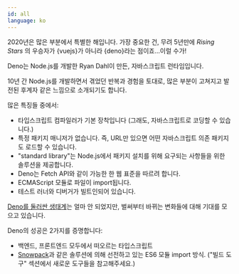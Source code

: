 ```yaml
---
id: all
language: ko
---
```


2020년은 많은 부분에서 특별한 해입니다. 가장 중요한 건, 무려 5년만에 _Rising Stars_ 의 우승자가 {vuejs}가 아니라 {deno}라는 점이죠...이럴 수가!

Deno는 Node.js를 개발한 Ryan Dahl이 만든, 자바스크립트 런타임입니다.

10년 간 Node.js를 개발하면서 겪었던 반복과 경험을 토대로, 많은 부분이 고쳐지고 발전된 후계자 같은 느낌으로 소개되기도 합니다.

많은 특징들 중에서:

- 타입스크립트 컴파일러가 기본 장착입니다 (그래도, 자바스크립트로 코딩할 수 있습니다.)
- 특정 패키지 매니저가 없습니다. 즉, URL만 있으면 어떤 자바스크립트 의존 패키지도 로드할 수 있습니다.
- "standard library"는 Node.js에서 패키지 설치를 위해 요구되는 사항들을 위한 솔루션을 제공합니다.
- Deno는 Fetch API와 같이 가능한 한 웹 표준을 따르려 합니다.
- ECMAScript 모듈로 파일이 import됩니다.
- 테스트 러너와 디버거가 빌트인되어 있습니다.

[Deno를 둘러싼 생태계](https://deno.land/x/)는 얼마 안 되었지만, 벌써부터 바뀌는 변화들에 대해 기대를 모으고 있습니다.

Deno의 성공은 2가지를 증명합니다:

- 백엔드, 프론트엔드 모두에서 떠오르는 타입스크립트
- [Snowpack](https://www.snowpack.dev/)과 같은 솔루션에 의해 선전하고 있는 ES6 모듈 import 방식. ("빌드 도구" 섹션에서 새로운 도구들을 참고해주세요.)